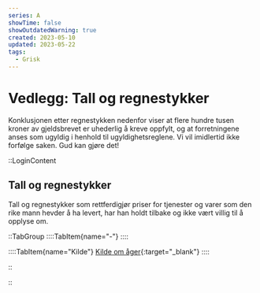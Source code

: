 ```yaml
---
series: A
showTime: false
showOutdatedWarning: true
created: 2023-05-10
updated: 2023-05-22
tags:
  - Grisk
---
```


# Vedlegg: Tall og regnestykker
Konklusjonen etter regnestykken nedenfor viser at flere hundre tusen kroner av gjeldsbrevet er uhederlig å kreve oppfylt, og at forretningene anses som ugyldig i henhold til ugyldighetsreglene. Vi vil imidlertid ikke forfølge saken. Gud kan gjøre det!

::LoginContent
## Tall og regnestykker
Tall og regnestykker som rettferdigjør priser for tjenester og varer som den rike mann hevder å ha levert, har han holdt tilbake og ikke vært villig til å opplyse om.

::TabGroup
::::TabItem{name="-"}
::::

::::TabItem{name="Kilde"}
[Kilde om åger](https://jusleksikon.no/wiki/%C3%85ger){:target="_blank"}
::::

::

::